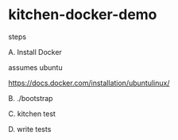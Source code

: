 # kitchen-docker-demo

steps

A. Install Docker

assumes ubuntu

https://docs.docker.com/installation/ubuntulinux/

B. ./bootstrap


C. kitchen test

D. write tests
